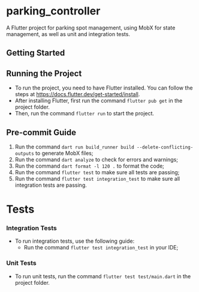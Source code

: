 # parking_controller

A Flutter project for parking spot management, using MobX for state management, as well as unit and integration tests.

## Getting Started
## Running the Project
- To run the project, you need to have Flutter installed. You can follow the steps at https://docs.flutter.dev/get-started/install.
- After installing Flutter, first run the command `flutter pub get` in the project folder.
- Then, run the command `flutter run` to start the project.

## Pre-commit Guide
1. Run the command `dart run build_runner build --delete-conflicting-outputs` to generate MobX files;
2. Run the command `dart analyze` to check for errors and warnings;
3. Run the command `dart format -l 120 .` to format the code;
4. Run the command `flutter test` to make sure all tests are passing;
5. Run the command `flutter test integration_test` to make sure all integration tests are passing.

# Tests

### Integration Tests
- To run integration tests, use the following guide:
    - Run the command `flutter test integration_test` in your IDE;

### Unit Tests
- To run unit tests, run the command `flutter test test/main.dart` in the project folder.
